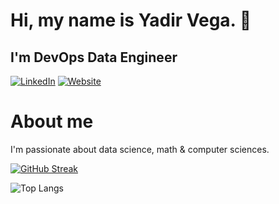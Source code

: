 # Hi, my name is Yadir Vega. 👋
## I'm DevOps Data Engineer 
[![LinkedIn](https://img.shields.io/badge/LinkedIn-0077B5?style=for-the-badge&logo=linkedin&logoColor=white)](https://www.linkedin.com/in/yadir-vega/) [![Website](https://img.shields.io/badge/Website-0A0A0A?style=for-the-badge&logo=About.me&logoColor=white)](https://yadir-vega.azurewebsites.net/)

# About me
I'm passionate about data science, math & computer sciences. 

[![GitHub Streak](https://streak-stats.demolab.com?user=vyadir&theme=vue-dark&hide_border=true&border_radius=10&date_format=M%20j%5B%2C%20Y%5D&card_width=500)](https://git.io/streak-stats)


![Top Langs](https://github-readme-stats.vercel.app/api/top-langs/?username=vyadir&hide_progress=false)
